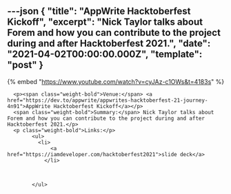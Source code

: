 ---json
{
  "title": "AppWrite Hacktoberfest Kickoff",
  "excerpt": "Nick Taylor talks about Forem and how you can contribute to the project during and after Hacktoberfest 2021.",
  "date": "2021-04-02T00:00:00.000Z",
  "template": "post"
}
---

{% embed "https://www.youtube.com/watch?v=cyJAz-c1OWs&t=4183s" %}

      <p><span class="weight-bold">Venue:</span> <a href="https://dev.to/appwrite/appwrites-hacktoberfest-21-journey-4n91">AppWrite Hacktoberfest Kickoff</a></p>
      <span class="weight-bold">Summary:</span> Nick Taylor talks about Forem and how you can contribute to the project during and after Hacktoberfest 2021.</p>
      <p class="weight-bold">Links:</p>
            <ul>
              <li>
                  <a href="https://iamdeveloper.com/hacktoberfest2021">slide deck</a>
                </li>



            </ul>
